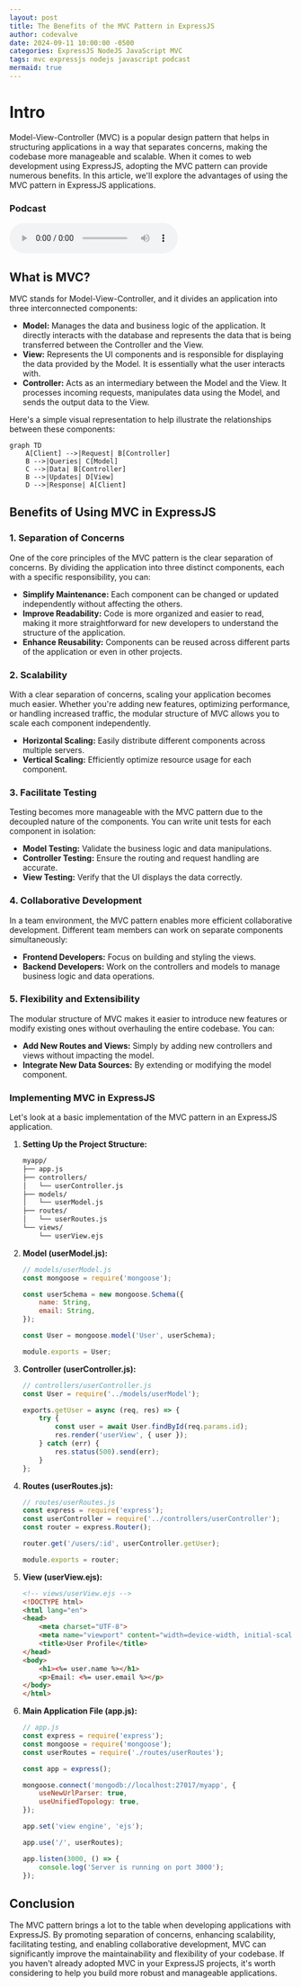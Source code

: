 ```yaml
---
layout: post
title: The Benefits of the MVC Pattern in ExpressJS
author: codevalve
date: 2024-09-11 10:00:00 -0500
categories: ExpressJS NodeJS JavaScript MVC
tags: mvc expressjs nodejs javascript podcast
mermaid: true
---
```


# Intro

Model-View-Controller (MVC) is a popular design pattern that helps in structuring applications in a way that separates concerns, making the codebase more manageable and scalable. When it comes to web development using ExpressJS, adopting the MVC pattern can provide numerous benefits. In this article, we'll explore the advantages of using the MVC pattern in ExpressJS applications.

### Podcast

<audio ref='podcast' src="https://codevalve.com/wp-content/uploads/2024/09/CodeValve-Podcast-The-Benefits-of-the-MVC-Pattern.mp3" controls></audio>


## What is MVC?

MVC stands for Model-View-Controller, and it divides an application into three interconnected components:

- **Model:** Manages the data and business logic of the application. It directly interacts with the database and represents the data that is being transferred between the Controller and the View.
- **View:** Represents the UI components and is responsible for displaying the data provided by the Model. It is essentially what the user interacts with.
- **Controller:** Acts as an intermediary between the Model and the View. It processes incoming requests, manipulates data using the Model, and sends the output data to the View.

Here's a simple visual representation to help illustrate the relationships between these components:

```mermaid
graph TD
    A[Client] -->|Request| B[Controller]
    B -->|Queries| C[Model]
    C -->|Data| B[Controller]
    B -->|Updates| D[View]
    D -->|Response| A[Client]
```

## Benefits of Using MVC in ExpressJS

### 1. Separation of Concerns

One of the core principles of the MVC pattern is the clear separation of concerns. By dividing the application into three distinct components, each with a specific responsibility, you can:

- **Simplify Maintenance:** Each component can be changed or updated independently without affecting the others.
- **Improve Readability:** Code is more organized and easier to read, making it more straightforward for new developers to understand the structure of the application.
- **Enhance Reusability:** Components can be reused across different parts of the application or even in other projects.

### 2. Scalability

With a clear separation of concerns, scaling your application becomes much easier. Whether you're adding new features, optimizing performance, or handling increased traffic, the modular structure of MVC allows you to scale each component independently.

- **Horizontal Scaling:** Easily distribute different components across multiple servers.
- **Vertical Scaling:** Efficiently optimize resource usage for each component.

### 3. Facilitate Testing

Testing becomes more manageable with the MVC pattern due to the decoupled nature of the components. You can write unit tests for each component in isolation:

- **Model Testing:** Validate the business logic and data manipulations.
- **Controller Testing:** Ensure the routing and request handling are accurate.
- **View Testing:** Verify that the UI displays the data correctly.

### 4. Collaborative Development

In a team environment, the MVC pattern enables more efficient collaborative development. Different team members can work on separate components simultaneously:

- **Frontend Developers:** Focus on building and styling the views.
- **Backend Developers:** Work on the controllers and models to manage business logic and data operations.

### 5. Flexibility and Extensibility

The modular structure of MVC makes it easier to introduce new features or modify existing ones without overhauling the entire codebase. You can:

- **Add New Routes and Views:** Simply by adding new controllers and views without impacting the model.
- **Integrate New Data Sources:** By extending or modifying the model component.

### Implementing MVC in ExpressJS

Let's look at a basic implementation of the MVC pattern in an ExpressJS application.

1. **Setting Up the Project Structure:**
    ```bash
    myapp/
    ├── app.js
    ├── controllers/
    │   └── userController.js
    ├── models/
    │   └── userModel.js
    ├── routes/
    │   └── userRoutes.js
    └── views/
        └── userView.ejs
    ```

2. **Model (userModel.js):**
   ```javascript
   // models/userModel.js
   const mongoose = require('mongoose');

   const userSchema = new mongoose.Schema({
       name: String,
       email: String,
   });

   const User = mongoose.model('User', userSchema);

   module.exports = User;
   ```

3. **Controller (userController.js):**
   ```javascript
   // controllers/userController.js
   const User = require('../models/userModel');

   exports.getUser = async (req, res) => {
       try {
           const user = await User.findById(req.params.id);
           res.render('userView', { user });
       } catch (err) {
           res.status(500).send(err);
       }
   };
   ```

4. **Routes (userRoutes.js):**
   ```javascript
   // routes/userRoutes.js
   const express = require('express');
   const userController = require('../controllers/userController');
   const router = express.Router();

   router.get('/users/:id', userController.getUser);

   module.exports = router;
   ```

5. **View (userView.ejs):**
   ```html
   <!-- views/userView.ejs -->
   <!DOCTYPE html>
   <html lang="en">
   <head>
       <meta charset="UTF-8">
       <meta name="viewport" content="width=device-width, initial-scale=1.0">
       <title>User Profile</title>
   </head>
   <body>
       <h1><%= user.name %></h1>
       <p>Email: <%= user.email %></p>
   </body>
   </html>
   ```

6. **Main Application File (app.js):**
   ```javascript
   // app.js
   const express = require('express');
   const mongoose = require('mongoose');
   const userRoutes = require('./routes/userRoutes');

   const app = express();

   mongoose.connect('mongodb://localhost:27017/myapp', {
       useNewUrlParser: true,
       useUnifiedTopology: true,
   });

   app.set('view engine', 'ejs');

   app.use('/', userRoutes);

   app.listen(3000, () => {
       console.log('Server is running on port 3000');
   });
   ```

## Conclusion

The MVC pattern brings a lot to the table when developing applications with ExpressJS. By promoting separation of concerns, enhancing scalability, facilitating testing, and enabling collaborative development, MVC can significantly improve the maintainability and flexibility of your codebase. If you haven't already adopted MVC in your ExpressJS projects, it's worth considering to help you build more robust and manageable applications.